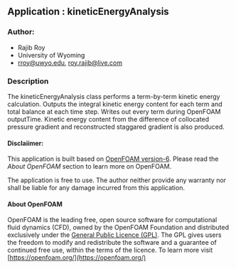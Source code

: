 ## Application : kineticEnergyAnalysis

### Author:
- Rajib Roy
- University of Wyoming
- rroy@uwyo.edu, roy.rajib@live.com

### Description
The kineticEnergyAnalysis class performs a term-by-term kinetic energy calculation. Outputs the integral kinetic energy content for each term and  total balance at each time step. Writes out every term during OpenFOAM outputTime. Kinetic energy content from the difference of collocated pressure gradient and reconstructed staggared gradient is also produced.


#### Disclaiimer:

This application is built based on [OpenFOAM version-6](https://openfoam.org/release/6/). Please read the _About OpenFOAM_ section to learn more on OpenFOAM.

The application is free to use. The author neither provide any warranty nor shall be liable for any damage incurred from this application.



#### About OpenFOAM

OpenFOAM is the leading free, open source software for computational fluid dynamics (CFD), owned by the OpenFOAM Foundation and distributed exclusively under the [General Public Licence (GPL)](http://www.gnu.org/copyleft/gpl.html). The GPL gives users the freedom to modify and redistribute the software and a guarantee of continued free use, within the terms of the licence. To learn more visit [https://openfoam.org/](https://openfoam.org/)